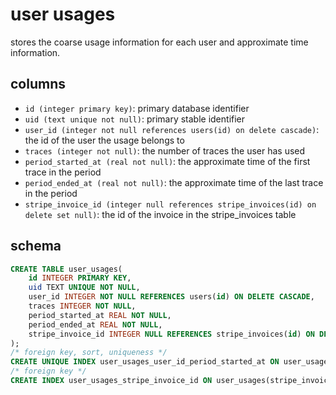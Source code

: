 # user usages

stores the coarse usage information for each user and approximate time information.

## columns

- `id (integer primary key)`: primary database identifier
- `uid (text unique not null)`: primary stable identifier
- `user_id (integer not null references users(id) on delete cascade)`: the id of the user the usage belongs to
- `traces (integer not null)`: the number of traces the user has used
- `period_started_at (real not null)`: the approximate time of the first trace in the period
- `period_ended_at (real not null)`: the approximate time of the last trace in the period
- `stripe_invoice_id (integer null references stripe_invoices(id) on delete set null)`: the id of the invoice in the stripe_invoices table

## schema

```sql
CREATE TABLE user_usages(
    id INTEGER PRIMARY KEY,
    uid TEXT UNIQUE NOT NULL,
    user_id INTEGER NOT NULL REFERENCES users(id) ON DELETE CASCADE,
    traces INTEGER NOT NULL,
    period_started_at REAL NOT NULL,
    period_ended_at REAL NOT NULL,
    stripe_invoice_id INTEGER NULL REFERENCES stripe_invoices(id) ON DELETE SET NULL
);
/* foreign key, sort, uniqueness */
CREATE UNIQUE INDEX user_usages_user_id_period_started_at ON user_usages(user_id, period_started_at);
/* foreign key */
CREATE INDEX user_usages_stripe_invoice_id ON user_usages(stripe_invoice_id);
```
